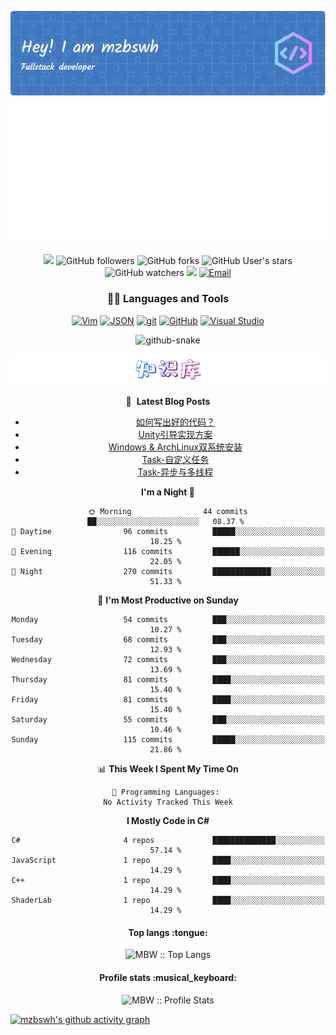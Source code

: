 <!--
### Hi there 👋 
**mzbswh/mzbswh** is a ✨ _special_ ✨ repository because its `README.md` (this file) appears on your GitHub profile.

Here are some ideas to get you started:

- 🔭 I’m currently working on ...
- 🌱 I’m currently learning ...
- 👯 I’m looking to collaborate on ...
- 🤔 I’m looking for help with ...
- 💬 Ask me about ...
- 📫 How to reach me: ...
- 😄 Pronouns: ...
- ⚡ Fun fact: ...
-->

<div align="center">

![Header](./github-header-image.png)
![Metrics](/metrics.classic.svg)

<!-- Badge -->
![](https://komarev.com/ghpvc/?username=mzbswh&abbreviated=true)
![GitHub followers](https://img.shields.io/github/followers/mzbswh?label=Follow&style=social)
![GitHub forks](https://img.shields.io/github/forks/mzbswh/mzbswh)
![GitHub User's stars](https://img.shields.io/github/stars/mzbswh)
![GitHub watchers](https://img.shields.io/github/watchers/mzbswh/mzbswh)
![](https://visitor-badge.glitch.me/badge?page_id=mzbswh.mzbswh)
<a href="mailto:mzbswh@gmail.com"><img alt="Email" src="https://img.shields.io/badge/Gmail-blue?style=flat&logo=gmail"></a>

### 👨‍💻 Languages and Tools
[![Vim](https://img.shields.io/badge/--019733?logo=vim)](https://www.vim.org/)
[![JSON](https://img.shields.io/badge/-json-02569B?style=flat&logo=json&link=https://github.com/BRdhanani)](https://github.com/BRdhanani)
[![git](https://badgen.net/badge/icon/git?icon=git&label)](https://git-scm.com)
[![GitHub](https://badgen.net/badge/icon/github?icon=github&label)](https://github.com)
[![Visual Studio](https://badgen.net/badge/icon/visualstudio?icon=visualstudio&label)](https://visualstudio.microsoft.com)
  
<!-- Snake Code Contribution Map 贪吃蛇代码贡献图 -->
<picture>
  <source media="(prefers-color-scheme: dark)" srcset="https://cdn.jsdelivr.net/gh/mzbswh/mzbswh@snake/github-contribution-grid-snake-dark.svg" />
  <source media="(prefers-color-scheme: light)" srcset="https://cdn.jsdelivr.net/gh/mzbswh/mzbswh@snake/github-contribution-grid-snake.svg" />
  <img alt="github-snake" src="https://cdn.jsdelivr.net/gh/mzbswh/mzbswh@snake/github-contribution-grid-snake-dark.svg" />
</picture>

[![知识库](knowledge.png)](https://mzbswh.github.io/knowledge)

📕 &nbsp;**Latest Blog Posts**
<!-- BLOG-POST-LIST:START -->
- [如何写出好的代码？](https://mzbswh.github.io/blog/posts/f56894b/)
- [Unity引导实现方案](https://mzbswh.github.io/blog/posts/f04284d/)
- [Windows &amp; ArchLinux双系统安装](https://mzbswh.github.io/blog/posts/69724bb/)
- [Task-自定义任务](https://mzbswh.github.io/blog/posts/04_task-%E8%87%AA%E5%AE%9A%E4%B9%89%E4%BB%BB%E5%8A%A1/)
- [Task-异步与多线程](https://mzbswh.github.io/blog/posts/03_task-%E5%BC%82%E6%AD%A5%E4%B8%8E%E5%A4%9A%E7%BA%BF%E7%A8%8B/)
<!-- BLOG-POST-LIST:END -->

<!--START_SECTION:waka-->
**I'm a Night 🦉** 

```text
🌞 Morning                44 commits          ██░░░░░░░░░░░░░░░░░░░░░░░   08.37 % 
🌆 Daytime                96 commits          █████░░░░░░░░░░░░░░░░░░░░   18.25 % 
🌃 Evening                116 commits         ██████░░░░░░░░░░░░░░░░░░░   22.05 % 
🌙 Night                  270 commits         █████████████░░░░░░░░░░░░   51.33 % 
```
📅 **I'm Most Productive on Sunday** 

```text
Monday                   54 commits          ███░░░░░░░░░░░░░░░░░░░░░░   10.27 % 
Tuesday                  68 commits          ███░░░░░░░░░░░░░░░░░░░░░░   12.93 % 
Wednesday                72 commits          ███░░░░░░░░░░░░░░░░░░░░░░   13.69 % 
Thursday                 81 commits          ████░░░░░░░░░░░░░░░░░░░░░   15.40 % 
Friday                   81 commits          ████░░░░░░░░░░░░░░░░░░░░░   15.40 % 
Saturday                 55 commits          ███░░░░░░░░░░░░░░░░░░░░░░   10.46 % 
Sunday                   115 commits         █████░░░░░░░░░░░░░░░░░░░░   21.86 % 
```


📊 **This Week I Spent My Time On** 

```text
💬 Programming Languages: 
No Activity Tracked This Week
```

**I Mostly Code in C#** 

```text
C#                       4 repos             ██████████████░░░░░░░░░░░   57.14 % 
JavaScript               1 repo              ████░░░░░░░░░░░░░░░░░░░░░   14.29 % 
C++                      1 repo              ████░░░░░░░░░░░░░░░░░░░░░   14.29 % 
ShaderLab                1 repo              ████░░░░░░░░░░░░░░░░░░░░░   14.29 % 
```




<!--END_SECTION:waka-->

</div>

<!-- Top Language -->
<h4 align="center">Top langs :tongue:</h4>
<p align="center"><img src="https://github-readme-stats.vercel.app/api/top-langs/?username=mzbswh&langs_count=10&theme=tokyonight&layout=compact" alt="MBW :: Top Langs" /></p>

<!-- GitHub 统计 -->
<h4 align="center">Profile stats :musical_keyboard:</h4>
<p align="center"><img src="https://github-readme-stats.vercel.app/api?username=mzbswh&show_icons=true&theme=synthwave" alt="MBW :: Profile Stats" /></p>

[![mzbswh's github activity graph](https://github-readme-activity-graph.vercel.app/graph?username=mzbswh&bg_color=fffff0&color=708090&line=24292e&point=24292e&area=true&hide_border=true)](https://github.com/ashutosh00710/github-readme-activity-graph)
